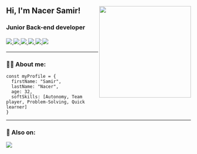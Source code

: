 

<h2> Hi, I'm Nacer Samir! <img align='right' src="https://media.giphy.com/media/2sMOUSy658zgS1CjY7/giphy.gif" width="250"></h2>

<h3>
  Junior Back-end developer
  </br>
  </br>
   <a href="#">
    <img src="https://img.icons8.com/color/64/000000/html-5--v1.png"/>
  </a>
  <a href="#">
    <img src="https://img.icons8.com/color/64/000000/css3.png"/>
  </a>
  <a href="#">
    <img src="https://img.icons8.com/color/64/000000/javascript--v1.png"/>
  </a>
  <a href="#">
    <img src="https://img.icons8.com/dusk/64/000000/php-logo.png"/>
  </a>
  <a href="#">
    <img src="https://img.icons8.com/external-soft-fill-juicy-fish/64/000000/external-sql-coding-and-development-soft-fill-soft-fill-juicy-fish.png"/>
  </a>
  <a href="#">
    <img src="https://img.icons8.com/color/64/000000/mysql-logo.png"/>
  </a>
</h3>
</div>

---

### 👨‍💻 About me:
``` 
const myProfile = {
  firstName: "Samir",
  lastName: "Nacer",
  age: 32,
  softSkills: [Autonomy, Team player, Problem-Solving, Quick learner]  
}
```

---

### :mag_right: Also on:

<a href="https://www.linkedin.com/in/samir-nacer/">
  <img src="https://img.icons8.com/ios-filled/64/000000/linkedin.png"/>
</a>

